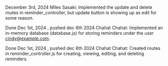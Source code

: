 December 3rd, 2024
Miles Sasaki:
Implemented the update and delete routes in reminder_controller, but update button is showing up as edit for some reason. 

Done Dec 1st, 2024 , pushed dec 6th 2024
Chahat Chahat:
Implemented an in-memory database (database.js) for storing reminders under the user cindy@example.com.

Done Dec 1st, 2024 , pushed dec 6th 2024
Chahat Chahat:
Created routes in reminder_controller.js for creating, viewing, editing, and deleting reminders.
